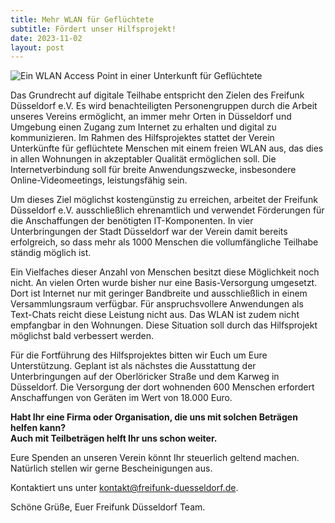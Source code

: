 ```yaml
---
title: Mehr WLAN für Geflüchtete
subtitle: Fördert unser Hilfsprojekt!
date: 2023-11-02
layout: post
---
```


![Ein WLAN Access Point in einer Unterkunft für Geflüchtete](/images/freifunk-gefluechtete.jpeg)

Das Grundrecht auf digitale Teilhabe entspricht den Zielen des Freifunk Düsseldorf e.V. Es wird benachteiligten Personengruppen durch die Arbeit unseres Vereins ermöglicht, an immer mehr Orten in Düsseldorf und Umgebung einen Zugang zum Internet zu erhalten und digital zu kommunizieren. Im Rahmen des Hilfsprojektes stattet der Verein Unterkünfte für geflüchtete Menschen mit einem freien WLAN aus, das dies in allen Wohnungen in akzeptabler Qualität ermöglichen soll. Die Internetverbindung soll für breite Anwendungszwecke, insbesondere Online-Videomeetings, leistungsfähig sein.

Um dieses Ziel möglichst kostengünstig zu erreichen, arbeitet der Freifunk Düsseldorf e.V. ausschließlich ehrenamtlich und verwendet Förderungen für die Anschaffungen der benötigten IT-Komponenten. In vier Unterbringungen der Stadt Düsseldorf war der Verein damit bereits erfolgreich, so dass mehr als 1000 Menschen die vollumfängliche Teilhabe ständig möglich ist.

Ein Vielfaches dieser Anzahl von Menschen besitzt diese Möglichkeit noch nicht. An vielen Orten wurde bisher nur eine Basis-Versorgung umgesetzt. Dort ist Internet nur mit geringer Bandbreite und ausschließlich in einem Versammlungsraum verfügbar. Für anspruchsvollere Anwendungen als Text-Chats reicht diese Leistung nicht aus. Das WLAN ist zudem nicht empfangbar in den Wohnungen. Diese Situation soll durch das Hilfsprojekt möglichst bald verbessert werden.

Für die Fortführung des Hilfsprojektes bitten wir Euch um Eure Unterstützung. Geplant ist als nächstes die Ausstattung der Unterbringungen auf der Oberlöricker Straße und dem Karweg in Düsseldorf. Die Versorgung der dort wohnenden 600 Menschen erfordert Anschaffungen von Geräten im Wert von 18.000 Euro.

**Habt Ihr eine Firma oder Organisation, die uns mit solchen Beträgen helfen kann?<br>Auch mit Teilbeträgen helft Ihr uns schon weiter.**

Eure Spenden an unseren Verein könnt Ihr steuerlich geltend machen. Natürlich stellen wir gerne Bescheinigungen aus.

Kontaktiert uns unter [kontakt@freifunk-duesseldorf.de](mailto:kontakt@freifunk-duesseldorf.de).

Schöne Grüße, Euer Freifunk Düsseldorf Team.


